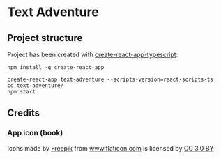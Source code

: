 # Text Adventure

## Project structure

Project has been created with [create-react-app-typescript](https://github.com/wmonk/create-react-app-typescript):

```
npm install -g create-react-app

create-react-app text-adventure --scripts-version=react-scripts-ts
cd text-adventure/
npm start
```

## Credits

### App icon (book)

<div>Icons made by <a href="http://www.freepik.com" title="Freepik">Freepik</a> from <a href="https://www.flaticon.com/" title="Flaticon">www.flaticon.com</a> is licensed by <a href="http://creativecommons.org/licenses/by/3.0/" title="Creative Commons BY 3.0" target="_blank">CC 3.0 BY</a></div>
